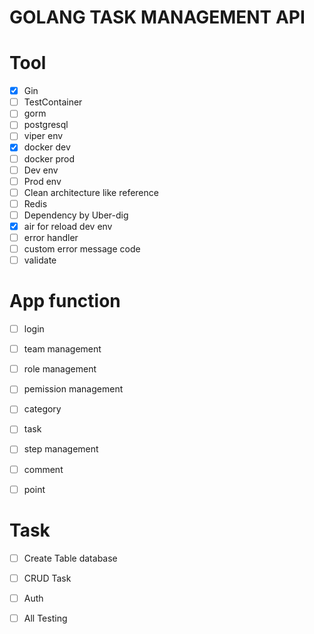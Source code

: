 # GOLANG TASK MANAGEMENT API

# Tool
- [x] Gin
- [ ] TestContainer
- [ ] gorm
- [ ] postgresql
- [ ] viper env
- [x] docker dev
- [ ] docker prod
- [ ] Dev env
- [ ] Prod env
- [ ] Clean architecture like reference
- [ ] Redis
- [ ] Dependency by Uber-dig
- [x] air for reload dev env
- [ ] error handler
- [ ] custom error message code
- [ ] validate

# App function
- [ ] login
- [ ] team management
- [ ] role management
- [ ] pemission management
- [ ] category
- [ ] task
- [ ] step management
- [ ] comment
- [ ] point 

  
# Task

- [ ] Create Table database
- [ ] CRUD Task
- [ ] Auth
- [ ] All Testing

